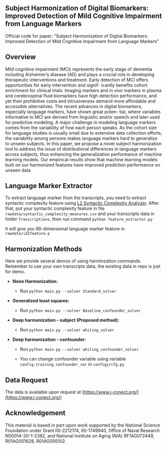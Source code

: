 ## Subject Harmonization of Digital Biomarkers: Improved Detection of Mild Cognitive Impairment from Language Markers
Official code for paper: "Subject Harmonization of Digital Biomarkers: Improved Detection of Mild Cognitive Impairment from Language Markers"

## Overview 
Mild cognitive impairment (MCI) represents the early stage of dementia including
Alzheimer’s disease (AD) and plays a crucial role in developing therapeutic interventions
and treatment. Early detection of MCI offers opportunities for early intervention and signif-
icantly benefits cohort enrichment for clinical trials. Imaging markers and in vivo markers
in plasma and cerebrospinal fluid biomarkers have high detection performance, and yet their
prohibitive costs and intrusiveness demand more affordable and accessible alternatives. The
recent advances in digital biomarkers, especially language markers, have shown great poten-
tial, where variables informative to MCI are derived from linguistic and/or speech and later
used for predictive modeling. A major challenge in modeling language markers comes from
the variability of how each person speaks. As the cohort size for language studies is usually
small due to extensive data collection efforts, the variability among persons makes language
markers hard to generalize to unseen subjects. In this paper, we propose a novel subject
harmonization tool to address the issue of distributional differences in language markers
across subjects, thus enhancing the generalization performance of machine learning models.
Our empirical results show that machine learning models built on our harmonized features
have improved prediction performance on unseen data

## Language Marker Extractor
To extract language marker from the transcripts, you need to extract syntactic complexity feature using [L2 Syntactic Complexity Analyzer](https://sites.psu.edu/xxl13/l2sca/). After that, put your syntactic complexity feature in file `rawdata/syntactic_complexity_measures.csv` and your transcripts data in folder `Transcriptions`, then run command ```python feature_extractor.py```

It will give you 99-dimensional language marker feature in `rawdata/id2feature.p`

## Harmonization Methods
Here we provide several demos of using harminzation commands. Remember to use your own transcripts data, the existing data in repo is just for demo.

- **None Harmonization:**

    - Run ```python main.py --solver Standard_solver```

- **Generalized least squares:**
  
    - Run ```python main.py --solver Baseline_confounder_solver```
 
- **Deep harmonization - subject (Proposed method):**
  
    - Run ```python main.py --solver whiting_solver```

- **Deep harmonization - confounder:**
  
    - Run ```python main.py --solver whiting_confounder_solver```

    - You can change confounder variable using variable ``config.training.confounder_var`` in ``configs/cfg.py``

## Data Request
The data is available upon request at [https://www.i-conect.org/](https://www.i-conect.org/)

## Acknowledgement
This material is based in part upon work supported by the National Science Foundation under
Grant IIS-2212174, IIS-1749940, Office of Naval Research N00014-20-1-2382, and National
Institute on Aging (NIA) RF1AG072449, R01AG051628, R01AG056102.

      



